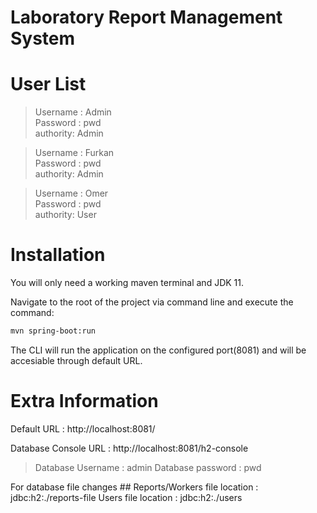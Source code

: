 # Laboratory Report Management System

# User List

> Username : Admin     
> Password : pwd  
> authority: Admin   

> Username : Furkan  
> Password : pwd  
> authority: Admin  

> Username : Omer  
> Password : pwd  
> authority: User  

# Installation

You will only need a working maven terminal and JDK 11.

Navigate to the root of the project via command line and execute the command:
```sh
mvn spring-boot:run
```

The CLI will run the application on the configured port(8081) and will be accesiable through default URL.

# Extra Information

Default URL : http://localhost:8081/

Database Console URL : http://localhost:8081/h2-console

> Database Username : admin
> Database password : pwd 

For database file changes ##
Reports/Workers file location : jdbc:h2:./reports-file
Users file location : jdbc:h2:./users
